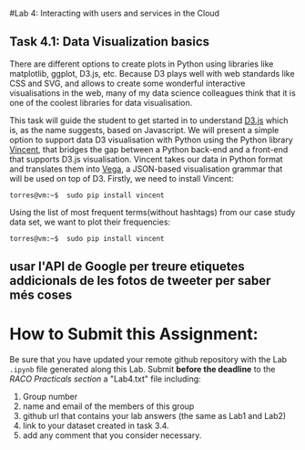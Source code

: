 #Lab 4: Interacting with users and services in the Cloud


## Task 4.1:  Data Visualization basics
There are different options to create plots in Python using libraries like matplotlib, ggplot, D3.js, etc.  Because D3 plays well with web standards like CSS and SVG, and allows to create some wonderful interactive visualisations in the web, many of my data science colleagues think that it is one of the coolest libraries for data visualisation. 

This task will guide the student to get started in  to understand [D3.js](https://d3js.org) which is, as the name suggests, based on Javascript. We will present a simple option to support data D3 visualisation with Python using the Python library [Vincent](https://github.com/wrobstory/vincent), that bridges the gap between a Python back-end and a front-end that supports D3.js visualisation. Vincent takes our data in Python format and translates them into [Vega](https://github.com/trifacta/vega), a JSON-based visualisation grammar that will be used on top of D3.
Firstly, we need to install Vincent:

```
torres@vm:~$  sudo pip install vincent
```

Using the list of most frequent terms(without hashtags) from our case study data set, we want to plot their frequencies:


```
torres@vm:~$  sudo pip install vincent
```

## usar l'API de Google per treure etiquetes addicionals de les fotos de tweeter per saber més coses


# How to Submit this Assignment:  
Be sure that you have updated your remote github repository with  the Lab `.ipynb` file generated along this Lab. Submit **before the deadline** to the *RACO Practicals section* a "Lab4.txt" file including: 

1. Group number
2. name and email of the members of this group
3. github url that contains your lab answers (the same as Lab1 and Lab2)
4. link to your dataset created in task 3.4.
5. add any comment that you consider necessary.
